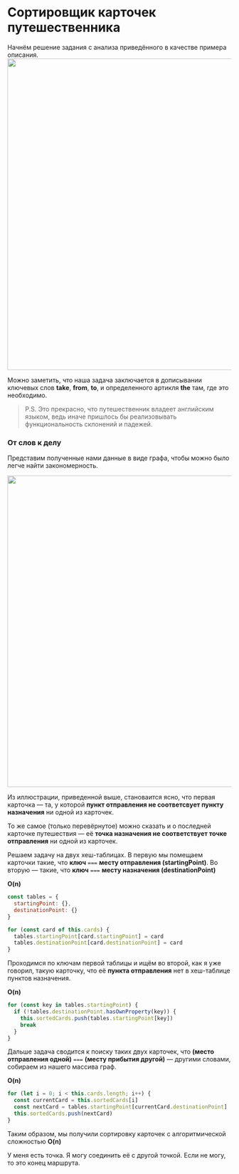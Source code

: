 # Сортировщик карточек путешественника

Начнём решение задания с анализа приведённого в качестве примера описания.
<img src='https://pp.userapi.com/c638824/v638824043/2bd99/kk_aZG_oDF8.jpg' width=700/>

Можно заметить, что наша задача заключается в дописывании ключевых слов **take**, **from**, **to**, и определенного артикля **the** там, где это необходимо.

> P.S. Это прекрасно, что путешественник владеет английским языком, ведь иначе пришлось бы реализовывать функциональность склонений и падежей.

### От слов к делу
Представим полученные нами данные в виде графа, чтобы можно было легче найти закономерность.

<img src='https://pp.userapi.com/c638824/v638824043/2be57/h7qGu7HF_tA.jpg' width=700/>

Из иллюстрации, приведенной выше, становаится ясно, что первая карточка — та, у которой **пункт отправления не соответсвует пункту назначения** ни одной из карточек.

То же самое (только перевёрнутое) можно сказать и о последней карточке путешествия — её **точка назначения не соответствует точке отправления** ни одной из карточек.

Решаем задачу на двух хеш-таблицах. В первую мы помещаем карточки такие, что **ключ** `===` **месту отправления (startingPoint)**. Во вторую — такие, что **ключ** `===` **месту назначения (destinationPoint)**

**O(n)**
```javascript
const tables = {
  startingPoint: {},
  destinationPoint: {}
}

for (const card of this.cards) {
  tables.startingPoint[card.startingPoint] = card
  tables.destinationPoint[card.destinationPoint] = card
}
```

Проходимся по ключам первой таблицы и ищём во второй, как я уже говорил, такую карточку, что её **пункта отправления** нет в хеш-таблице пунктов назначения.

**O(n)**
```javascript
for (const key in tables.startingPoint) {
  if (!tables.destinationPoint.hasOwnProperty(key)) {
    this.sortedCards.push(tables.startingPoint[key])
    break
  }
}
```

Дальше задача сводится к поиску таких двух карточек, что **(место отправления одной)** `===` **(месту прибытия другой)** — другими словами, собираем из нашего массива граф.

**O(n)**
```javascript
for (let i = 0; i < this.cards.length; i++) {
  const currentCard = this.sortedCards[i]
  const nextCard = tables.startingPoint[currentCard.destinationPoint]
  this.sortedCards.push(nextCard)
}
```

Таким образом, мы получили сортировку карточек с алгоритмической сложностью **O(n)**






У меня есть точка. Я могу соединить её с другой точкой. Если не могу, то это конец маршрута.
